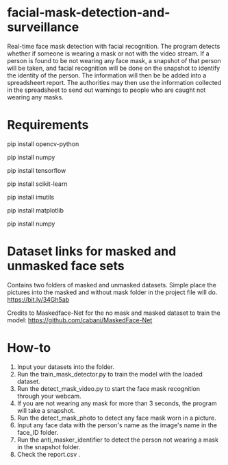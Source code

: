 # facial-mask-detection-and-surveillance
Real-time face mask detection with facial recognition. The program detects whether if someone is wearing a mask or not with the video stream. 
If a person is found to be not wearing any face mask, a snapshot of that person will be taken, and facial recognition will be done on the snapshot to identify the identity of the person.
The information will then be be added into a spreadsheert report.
The authorities may then use the information collected in the spreadsheet to send out warnings to people who are caught not wearing any masks.

# Requirements
pip install opencv-python

pip install numpy

pip install tensorflow

pip install scikit-learn

pip install imutils

pip install matplotlib

pip install numpy

# Dataset links for masked and unmasked face sets
Contains two folders of masked and unmasked datasets. Simple place the pictures into the masked and without mask folder in the project file will do.
https://bit.ly/34Gh5ab

Credits to Maskedface-Net for the no mask and masked dataset to train the model:
https://github.com/cabani/MaskedFace-Net

# How-to
1. Input your datasets into the folder.
2. Run the train_mask_detector.py to train the model with the loaded dataset.
3. Run the detect_mask_video.py to start the face mask recognition through your webcam.
4. If you are not wearing any mask for more than 3 seconds, the program will take a snapshot.
5. Run the detect_mask_photo to detect any face mask worn in a picture.
6. Input any face data with the person's name as the image's name in the face_ID folder.
7. Run the anti_masker_identifier to detect the person not wearing a mask in the snapshot folder.
8. Check the report.csv .
